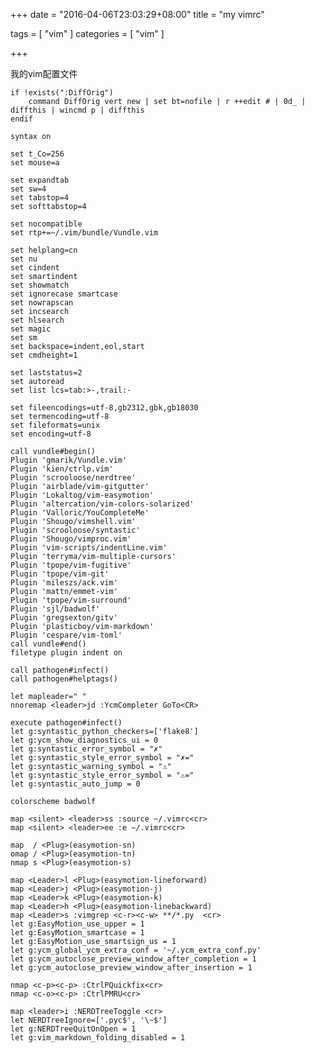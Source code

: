 +++
date = "2016-04-06T23:03:29+08:00"
title = "my vimrc"

tags = [ "vim" ]
categories = [
  "vim"
]

+++
<!--more-->

我的vim配置文件


    if !exists(":DiffOrig")
        command DiffOrig vert new | set bt=nofile | r ++edit # | 0d_ | diffthis | wincmd p | diffthis
    endif

    syntax on

    set t_Co=256
    set mouse=a

    set expandtab
    set sw=4
    set tabstop=4
    set softtabstop=4

    set nocompatible
    set rtp+=~/.vim/bundle/Vundle.vim

    set helplang=cn
    set nu
    set cindent
    set smartindent
    set showmatch
    set ignorecase smartcase
    set nowrapscan
    set incsearch
    set hlsearch
    set magic
    set sm
    set backspace=indent,eol,start
    set cmdheight=1

    set laststatus=2
    set autoread
    set list lcs=tab:>-,trail:-

    set fileencodings=utf-8,gb2312,gbk,gb18030
    set termencoding=utf-8
    set fileformats=unix
    set encoding=utf-8

    call vundle#begin()
    Plugin 'gmarik/Vundle.vim'
    Plugin 'kien/ctrlp.vim'
    Plugin 'scrooloose/nerdtree'
    Plugin 'airblade/vim-gitgutter'
    Plugin 'Lokaltog/vim-easymotion'
    Plugin 'altercation/vim-colors-solarized'
    Plugin 'Valloric/YouCompleteMe'
    Plugin 'Shougo/vimshell.vim'
    Plugin 'scrooloose/syntastic'
    Plugin 'Shougo/vimproc.vim'
    Plugin 'vim-scripts/indentLine.vim'
    Plugin 'terryma/vim-multiple-cursors'
    Plugin 'tpope/vim-fugitive'
    Plugin 'tpope/vim-git'
    Plugin 'mileszs/ack.vim'
    Plugin 'mattn/emmet-vim'
    Plugin 'tpope/vim-surround'
    Plugin 'sjl/badwolf'
    Plugin 'gregsexton/gitv'
    Plugin 'plasticboy/vim-markdown'
    Plugin 'cespare/vim-toml'
    call vundle#end()
    filetype plugin indent on

    call pathogen#infect()
    call pathogen#helptags()

    let mapleader=" "
    nnoremap <leader>jd :YcmCompleter GoTo<CR>

    execute pathogen#infect()
    let g:syntastic_python_checkers=['flake8']
    let g:ycm_show_diagnostics_ui = 0
    let g:syntastic_error_symbol = "✗"
    let g:syntastic_style_error_symbol = "✗="
    let g:syntastic_warning_symbol = "⚠"
    let g:syntastic_style_error_symbol = "⚠="
    let g:syntastic_auto_jump = 0

    colorscheme badwolf

    map <silent> <leader>ss :source ~/.vimrc<cr>
    map <silent> <leader>ee :e ~/.vimrc<cr>

    map  / <Plug>(easymotion-sn)
    omap / <Plug>(easymotion-tn)
    nmap s <Plug>(easymotion-s)

    map <Leader>l <Plug>(easymotion-lineforward)
    map <Leader>j <Plug>(easymotion-j)
    map <Leader>k <Plug>(easymotion-k)
    map <Leader>h <Plug>(easymotion-linebackward)
    map <Leader>s :vimgrep <c-r><c-w> **/*.py  <cr>
    let g:EasyMotion_use_upper = 1
    let g:EasyMotion_smartcase = 1
    let g:EasyMotion_use_smartsign_us = 1
    let g:ycm_global_ycm_extra_conf = '~/.ycm_extra_conf.py'
    let g:ycm_autoclose_preview_window_after_completion = 1
    let g:ycm_autoclose_preview_window_after_insertion = 1

    nmap <c-p><c-p> :CtrlPQuickfix<cr>
    nmap <c-o><c-p> :CtrlPMRU<cr>

    map <leader>i :NERDTreeToggle <cr>
    let NERDTreeIgnore=['.pyc$', '\~$']
    let g:NERDTreeQuitOnOpen = 1
    let g:vim_markdown_folding_disabled = 1

